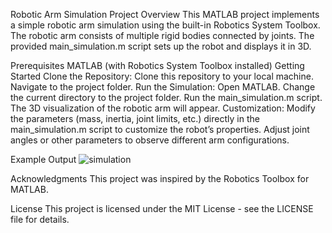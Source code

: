 Robotic Arm Simulation Project
Overview
This MATLAB project implements a simple robotic arm simulation using the built-in Robotics System Toolbox. The robotic arm consists of multiple rigid bodies connected by joints.
The provided main_simulation.m script sets up the robot and displays it in 3D.

Prerequisites
MATLAB (with Robotics System Toolbox installed)
Getting Started
Clone the Repository:
Clone this repository to your local machine.
Navigate to the project folder.
Run the Simulation:
Open MATLAB.
Change the current directory to the project folder.
Run the main_simulation.m script.
The 3D visualization of the robotic arm will appear.
Customization:
Modify the parameters (mass, inertia, joint limits, etc.) directly in the main_simulation.m script to customize the robot’s properties.
Adjust joint angles or other parameters to observe different arm configurations.

Example Output
![simulation](https://github.com/ArianCSN/RoboticArmSimulation/assets/146763196/415eb32e-dbf6-4c01-9dbc-48c52312714f)

Acknowledgments
This project was inspired by the Robotics Toolbox for MATLAB.

License
This project is licensed under the MIT License - see the LICENSE file for details.
